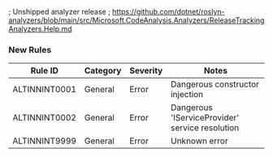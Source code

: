 ; Unshipped analyzer release
; https://github.com/dotnet/roslyn-analyzers/blob/main/src/Microsoft.CodeAnalysis.Analyzers/ReleaseTrackingAnalyzers.Help.md

### New Rules

Rule ID | Category | Severity | Notes
--------|----------|----------|-------
ALTINNINT0001 | General | Error | Dangerous constructor injection
ALTINNINT0002 | General | Error | Dangerous 'IServiceProvider' service resolution
ALTINNINT9999 | General | Error | Unknown error
